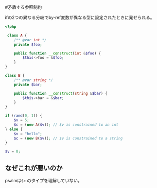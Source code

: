 #矛盾する参照制約

ifの2つの異なる分岐でby-ref変数が異なる型に設定されたときに発せられる。

```php
<?php

 class A {
    /** @var int */
    private $foo;

    public function __construct(int &$foo) {
        $this->foo = &$foo;
    }
}

class B {
    /** @var string */
    private $bar;

    public function __construct(string &$bar) {
        $this->bar = &$bar;
    }
}

if (rand(0, 1)) {
    $v = 5;
    $c = (new A($v)); // $v is constrained to an int
} else {
    $v = "hello";
    $c = (new B($v)); // $v is constrained to a string
}

$v = 8;
```

## なぜこれが悪いのか

psalmは`$c` のタイプを理解していない。
